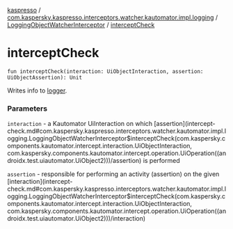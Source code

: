 [kaspresso](../../index.md) / [com.kaspersky.kaspresso.interceptors.watcher.kautomator.impl.logging](../index.md) / [LoggingObjectWatcherInterceptor](index.md) / [interceptCheck](./intercept-check.md)

# interceptCheck

`fun interceptCheck(interaction: UiObjectInteraction, assertion: UiObjectAssertion): Unit`

Writes info to [logger](#).

### Parameters

`interaction` - a Kautomator UiInteraction on which [assertion](intercept-check.md#com.kaspersky.kaspresso.interceptors.watcher.kautomator.impl.logging.LoggingObjectWatcherInterceptor$interceptCheck(com.kaspersky.components.kautomator.intercept.interaction.UiObjectInteraction, com.kaspersky.components.kautomator.intercept.operation.UiOperation((androidx.test.uiautomator.UiObject2)))/assertion) is performed

`assertion` - responsible for performing an activity (assertion) on the given [interaction](intercept-check.md#com.kaspersky.kaspresso.interceptors.watcher.kautomator.impl.logging.LoggingObjectWatcherInterceptor$interceptCheck(com.kaspersky.components.kautomator.intercept.interaction.UiObjectInteraction, com.kaspersky.components.kautomator.intercept.operation.UiOperation((androidx.test.uiautomator.UiObject2)))/interaction)